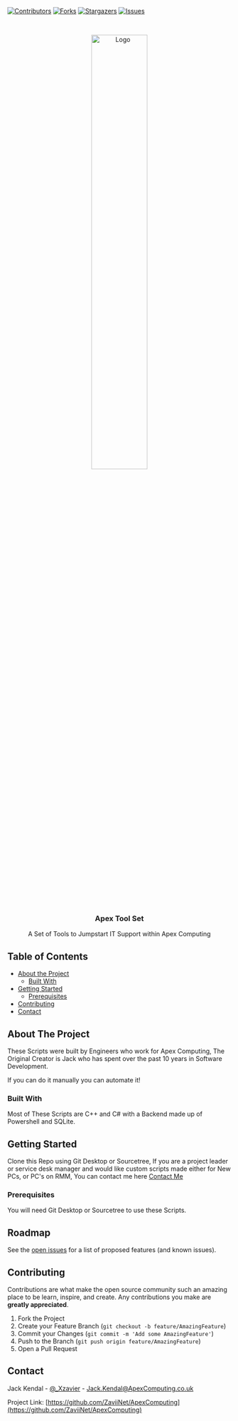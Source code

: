<!--
*** Thanks for checking out this README Template. If you have a suggestion that would
*** make this better, please fork the repo and create a pull request or simply open
*** an issue with the tag "enhancement".
*** Thanks again! Now go create something AMAZING! :D
-->





<!-- PROJECT SHIELDS -->
<!--
*** I'm using markdown "reference style" links for readability.
*** Reference links are enclosed in brackets [ ] instead of parentheses ( ).
*** See the bottom of this document for the declaration of the reference variables
*** for contributors-url, forks-url, etc. This is an optional, concise syntax you may use.
*** https://www.markdownguide.org/basic-syntax/#reference-style-links
-->
[![Contributors][contributors-shield]][contributors-url]
[![Forks][forks-shield]][forks-url]
[![Stargazers][stars-shield]][stars-url]
[![Issues][issues-shield]][issues-url]



<!-- PROJECT LOGO -->
<br />
<p align="center">
  <a href="https://www.apexcomputing.co.uk">
    <img src="https://www.apexcomputing.co.uk/wp-content/uploads/2020/02/apex-logo-updated.gif" alt="Logo" width="50%" height="50%">
  </a>

  <h3 align="center">Apex Tool Set</h3>

  <p align="center">
    A Set of Tools to Jumpstart IT Support within Apex Computing
  </p>
</p>



<!-- TABLE OF CONTENTS -->
## Table of Contents

* [About the Project](#about-the-project)
  * [Built With](#built-with)
* [Getting Started](#getting-started)
  * [Prerequisites](#prerequisites)
* [Contributing](#contributing)
* [Contact](#contact)



<!-- ABOUT THE PROJECT -->
## About The Project
These Scripts were built by Engineers who work for Apex Computing, The Original Creator is Jack who has spent over the past 10 years in Software Development.

If you can do it manually you can automate it!

### Built With
Most of These Scripts are C++ and C# with a Backend made up of Powershell and SQLite.



<!-- GETTING STARTED -->
## Getting Started
Clone this Repo using Git Desktop or Sourcetree,
If you are a project leader or service desk manager and would like custom scripts made either for New PCs, or PC's on RMM, You can contact me here <a href=mailto:jack.kendal@apexcomputing.co.uk>Contact Me</a>

### Prerequisites

You will need Git Desktop or Sourcetree to use these Scripts.


<!-- ROADMAP -->
## Roadmap

See the [open issues](https://github.com/ZaviiNet/ApexComputing/issues) for a list of proposed features (and known issues).



<!-- CONTRIBUTING -->
## Contributing

Contributions are what make the open source community such an amazing place to be learn, inspire, and create. Any contributions you make are **greatly appreciated**.

1. Fork the Project
2. Create your Feature Branch (`git checkout -b feature/AmazingFeature`)
3. Commit your Changes (`git commit -m 'Add some AmazingFeature'`)
4. Push to the Branch (`git push origin feature/AmazingFeature`)
5. Open a Pull Request


<!-- CONTACT -->
## Contact

Jack Kendal - [@_Xzavier](https://twitter.com/_Xzavier) - Jack.Kendal@ApexComputing.co.uk

Project Link: [https://github.com/ZaviiNet/ApexComputing](https://github.com/ZaviiNet/ApexComputing)




<!-- MARKDOWN LINKS & IMAGES -->
<!-- https://www.markdownguide.org/basic-syntax/#reference-style-links -->
[contributors-shield]: https://img.shields.io/github/contributors/othneildrew/Best-README-Template.svg?style=for-the-badge
[contributors-url]: https://github.com/ZaviiNet/ApexComputing/graphs/contributors
[forks-shield]: https://img.shields.io/github/forks/othneildrew/Best-README-Template.svg?style=for-the-badge
[forks-url]: https://github.com/ZaviiNet/ApexComputing/network/members
[stars-shield]: https://img.shields.io/github/stars/othneildrew/Best-README-Template.svg?style=for-the-badge
[stars-url]: https://github.com/ZaviiNet/ApexComputing/stargazers
[issues-shield]: https://img.shields.io/github/issues/othneildrew/Best-README-Template.svg?style=for-the-badge
[issues-url]: https://github.com/ZaviiNet/ApexComputing/issues

